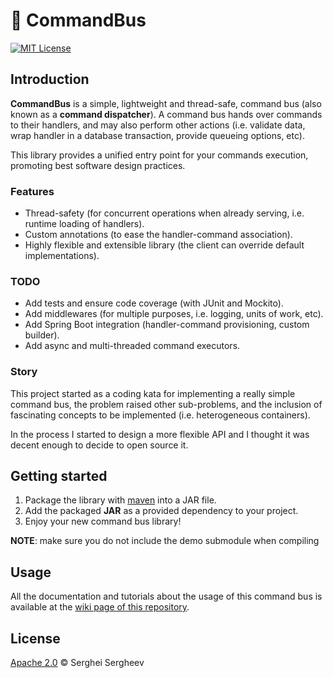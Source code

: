 # :bus: CommandBus

[![MIT License](https://img.shields.io/badge/license-MIT-brightgreen.svg)](https://github.com/sergheevdev/command-bus/blob/main/LICENSE)

## Introduction

**CommandBus** is a simple, lightweight and thread-safe, command bus (also known as
a **command dispatcher**). A command bus hands over commands to their handlers, and
may also perform other actions (i.e. validate data, wrap handler in a database 
transaction, provide queueing options, etc).

This library provides a unified entry point for your commands execution, promoting
best software design practices.

### Features
- Thread-safety (for concurrent operations when already serving, i.e. runtime loading of handlers).
- Custom annotations (to ease the handler-command association).
- Highly flexible and extensible library (the client can override default implementations).

### TODO
- Add tests and ensure code coverage (with JUnit and Mockito).
- Add middlewares (for multiple purposes, i.e. logging, units of work, etc).
- Add Spring Boot integration (handler-command provisioning, custom builder).
- Add async and multi-threaded command executors.

### Story

This project started as a coding kata for implementing a really simple command bus,
the problem raised other sub-problems, and the inclusion of fascinating concepts to
be implemented (i.e. heterogeneous containers).

In the process I started to design a more flexible API and I thought it was decent
enough to decide to open source it.

## Getting started

1. Package the library with [maven](https://maven.apache.org/) into a JAR file.
2. Add the packaged **JAR** as a provided dependency to your project.
3. Enjoy your new command bus library!

**NOTE**: make sure you do not include the demo submodule when compiling

## Usage

All the documentation and tutorials about the usage of this command bus is available
at the [wiki page of this repository](https://github.com/sergheevdev/command-bus/wiki).

## License

[Apache 2.0](LICENSE) &copy; Serghei Sergheev
